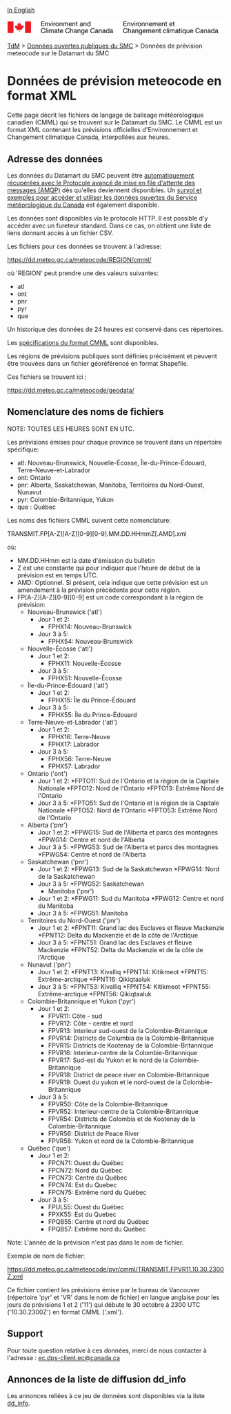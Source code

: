 [In English](readme_meteocode-datamartxml_en.md)

![ECCC logo](../../img_eccc-logo.png)

[TdM](../../readme_fr.md) > [Données ouvertes publiques du SMC](../readme_fr.md) > Données de prévision meteocode sur le Datamart du SMC

# Données de prévision meteocode en format XML

Cette page décrit les fichiers de langage de balisage météorologique canadien (CMML) qui se trouvent sur le Datamart du SMC. Le CMML est un format XML contenant les prévisions officielles d'Environnement et Changement climatique Canada, interpollées aux heures.

## Adresse des données 

Les données du Datamart du SMC peuvent être [automatiquement récupérées avec le Protocole avancé de mise en file d'attente des messages (AMQP)](../../msc-datamart/amqp_fr.md) dès qu'elles deviennent disponibles. Un [survol et exemples pour accéder et utiliser les données ouvertes du Service météorologique du Canada](../../how-to/readme_fr.md) est également disponible.

Les données sont disponibles via le protocole HTTP. Il est possible d’y accéder avec un fureteur standard. Dans ce cas, on obtient une liste de liens donnant accès à un fichier CSV.

Les fichiers pour ces données se trouvent à l'adresse:  
       
https://dd.meteo.gc.ca/meteocode/REGION/cmml/ 

  où 'REGION' peut prendre une des valeurs suivantes:
 
* atl
* ont
* pnr
* pyr
* que  

Un historique des données de 24 heures est conservé dans ces répertoires.

Les [spécifications du format CMML](http://collaboration.cmc.ec.gc.ca/cmc/cmos/public_doc/msc-data/pub_forecast_meteocode/cmml_specification_fr-v3.04.pdf) sont disponibles.

Les régions de prévisions publiques sont définies précisément et peuvent être trouvées dans un fichier géoréférencé en format Shapefile.

Ces fichiers se trouvent ici :

https://dd.meteo.gc.ca/meteocode/geodata/

## Nomenclature des noms de fichiers 

NOTE: TOUTES LES HEURES SONT EN UTC.

Les prévisions émises pour chaque province se trouvent dans un répertoire spécifique:
* atl: Nouveau-Brunswick, Nouvelle-Écosse, Île-du-Prince-Édouard, Terre-Neuve-et-Labrador
* ont: Ontario
* pnr: Alberta, Saskatchewan, Manitoba, Territoires du Nord-Ouest, Nunavut
* pyr: Colombie-Britannique, Yukon
* que : Québec

Les noms des fichiers CMML suivent cette nomenclature:

TRANSMIT.FP[A-Z][A-Z][0-9][0-9].MM.DD.HHmmZ[.AMD].xml

où:
    
* MM.DD.HHmm est la date d'émission du bulletin
* Z est une constante qui pour indiquer que l'heure de début de la
      prévision est en temps UTC.
* AMD: Optionnel. Si présent, cela indique que cette prévision est un amendement à la prévision précédente pour cette région.
* FP[A-Z][A-Z][0-9][0-9] est un code correspondant à la région de prévision:
     * Nouveau-Brunswick ('atl')
        * Jour 1 et 2:
            * FPHX14: Nouveau-Brunswick 
	    * Jour 3 à 5:
	        * FPHX54: Nouveau-Brunswick 
     * Nouvelle-Écosse ('atl')
	    * Jour 1 et 2:
	        * FPHX11: Nouvelle-Écosse 
	    * Jour 3 à 5:
	        * FPHX51: Nouvelle-Écosse 
     * Île-du-Prince-Édouard ('atl')
	    * Jour 1 et 2:
	        * FPHX15: Île du Prince-Édouard
	    * Jour 3 à 5:
	        * FPHX55: Île du Prince-Édouard
     * Terre-Neuve-et-Labrador ('atl')
	    * Jour 1 et 2:
	        * FPHX16: Terre-Neuve
	        * FPHX17: Labrador
	    * Jour 3 à 5:
	        * FPHX56: Terre-Neuve
	        * FPHX57: Labrador
     * Ontario ('ont')
	    * Jour 1 et 2:
	        *FPTO11: Sud de l'Ontario et la région de la Capitale Nationale
	        *FPTO12: Nord de l'Ontario
	        *FPTO13: Extrême Nord de l'Ontario
	    * Jour 3 à 5:
	        *FPTO51: Sud de l'Ontario et la région de la Capitale Nationale
	        *FPTO52: Nord de l'Ontario
	        *FPTO53: Extrême Nord de l'Ontario
     * Alberta ('pnr')
	    * Jour 1 et 2:
	        *FPWG15: Sud de l'Alberta et parcs des montagnes
	        *FPWG14: Centre et nord de l'Alberta
	    * Jour 3 à 5:
	        *FPWG53: Sud de l'Alberta et parcs des montagnes
	        *FPWG54: Centre et nord de l'Alberta
     * Saskatchewan ('pnr')
	    * Jour 1 et 2:
	        *FPWG13: Sud de la Saskatchewan
	        *FPWG14: Nord de la Saskatchewan
	    * Jour 3 à 5:
	        *FPWG52: Saskatchewan
            * Manitoba ('pnr')
	    * Jour 1 et 2:
	        *FPWG11: Sud du Manitoba
	        *FPWG12: Centre et nord du Manitoba
	    * Jour 3 à 5:
	        *FPWG51: Manitoba
     * Territoires du Nord-Ouest ('pnr')
	    * Jour 1 et 2:
	        *FPNT11: Grand lac des Esclaves et fleuve Mackenzie
	        *FPNT12: Delta du Mackenzie et de la côte de l'Arctique
	    * Jour 3 à 5:
	        *FPNT51: Grand lac des Esclaves et fleuve Mackenzie
	        *FPNT52: Delta du Mackenzie et de la côte de l'Arctique
     * Nunavut  ('pnr')
	    * Jour 1 et 2:
	        *FPNT13: Kivalliq
	        *FPNT14: Kitikmeot
	        *FPNT15: Extrême-arctique
	        *FPNT16: Qikiqtaaluk
	    * Jour 3 à 5:
	        *FPNT53: Kivalliq
	        *FPNT54: Kitikmeot
	        *FPNT55: Extrême-arctique
	        *FPNT56: Qikiqtaaluk
     * Colombie-Britannique et Yukon ('pyr')
	    * Jour 1 et 2:
	        * FPVR11: Côte - sud
	        * FPVR12: Côte - centre et nord
	        * FPVR13: Interieur sud-ouest de la Colombie-Britannique
	        * FPVR14: Districts de Columbia de la Colombie-Britannique
	        * FPVR15: Districts de Kootenay de la Colombie-Britannique
	        * FPVR16: Interieur-centre de la Colombie-Britannique
	        * FPVR17: Sud-est du Yukon et le nord de la Colombie-Britannique
	        * FPVR18: District de peace river en Colombie-Britannique
	        * FPVR19: Ouest du yukon et le nord-ouest de la Colombie-Britannique
	    * Jour 3 à 5:
	        * FPVR50: Côte de la Colombie-Britannique
	        * FPVR52: Interieur-centre de la Colombie-Britannique
	        * FPVR54: Districts de Colombia et de Kootenay de la Colombie-Britannique
	        * FPVR56: District de Peace River
	        * FPVR58: Yukon et nord de la Colombie-Britannique
     * Québec ('que')
	    * Jour 1 et 2:
	        * FPCN71: Ouest du Québec
	        * FPCN72: Nord du Québec
	        * FPCN73: Centre du Québec
	        * FPCN74: Est du Quebec
	        * FPCN75: Extrême nord du Québec
	    * Jour 3 à 5:
	        * FPUL55: Ouest du Québec
	        * FPXK55: Est du Quebec
	        * FPQB55: Centre et nord du Québec
	        * FPQB57: Extrême nord du Québec

Note: L'année de la prévision n'est pas dans le nom de fichier.

Exemple de nom de fichier:

https://dd.meteo.gc.ca/meteocode/pyr/cmml/TRANSMIT.FPVR11.10.30.2300Z.xml

Ce fichier contient les prévisions émise par le bureau de Vancouver (répertoire 'pyr' et 'VR' dans le nom de fichier) en langue anglaise pour les jours de prévisions 1 et 2 ('11') qui débute le 30 octobre à 2300 UTC ('10.30.2300Z') en format CMML ('.xml').

## Support

Pour toute question relative à ces données, merci de nous contacter à l'adresse : ec.dps-client.ec@canada.ca

## Annonces de la liste de diffusion dd_info 

Les annonces reliées à ce jeu de données sont disponibles via la liste [dd_info](https://lists.ec.gc.ca/cgi-bin/mailman/listinfo/dd_info).



